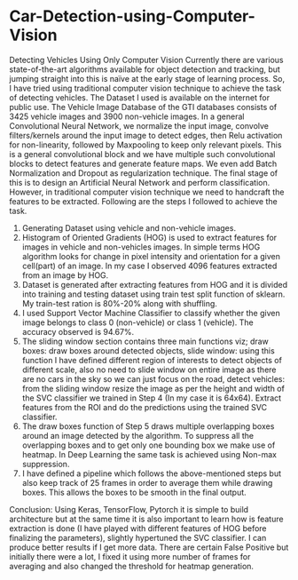 # Car-Detection-using-Computer-Vision

Detecting Vehicles Using Only Computer Vision
Currently there are various state-of-the-art algorithms available for object detection and tracking, but jumping straight into this is naïve at the early stage of learning process. 
So, I have tried using traditional computer vision technique to achieve the task of detecting vehicles. 
The Dataset I used is available on the internet for public use. The Vehicle Image Database of the GTI databases consists of 3425 vehicle images and 3900 non-vehicle images. 
In a general Convolutional Neural Network, we normalize the input image, convolve filters/kernels around the input image to detect edges, then Relu activation for non-linearity, followed by Maxpooling to keep only relevant pixels. This is a general convolutional block and we have multiple such convolutional blocks to detect features and generate feature maps. We even add Batch Normalization and Dropout as regularization technique. The final stage of this is to design an Artificial Neural Network and perform classification.
However, in traditional computer vision technique we need to handcraft the features to be extracted. 
Following are the steps I followed to achieve the task.
1)	Generating Dataset using vehicle and non-vehicle images.
2)	Histogram of Oriented Gradients (HOG) is used to extract features for images in vehicle and non-vehicles images. In simple terms HOG algorithm looks for change in pixel intensity and orientation for a given cell(part) of an image. In my case I observed 4096 features extracted from an image by HOG.
3)	Dataset is generated after extracting features from HOG and it is divided into training and testing dataset using train test split function of sklearn. My train-test ration is 80%-20% along with shuffling.
4)	I used Support Vector Machine Classifier to classify whether the given image belongs to class 0 (non-vehicle) or class 1 (vehicle). The accuracy observed is 94.67%.
5)	The sliding window section contains three main functions viz; draw boxes: draw boxes around detected objects, slide window: using this function I have defined different region of interests to detect objects of different scale, also no need to slide window on entire image as there are no cars in the sky so we can just focus on the road, detect vehicles: from the sliding window resize the image as per the height and width of the SVC classifier we trained in Step 4 (In my case it is 64x64). Extract features from the ROI and do the predictions using the trained SVC classifier.
6)	The draw boxes function of Step 5 draws multiple overlapping boxes around an image detected by the algorithm. To suppress all the overlapping boxes and to get only one bounding box we make use of heatmap. In Deep Learning the same task is achieved using Non-max suppression.
7)	I have defined a pipeline which follows the above-mentioned steps but also keep track of 25 frames in order to average them while drawing boxes. This allows the boxes to be smooth in the final output.

Conclusion:
Using Keras, TensorFlow, Pytorch it is simple to build architecture but at the same time it is also important to learn how is feature extraction is done (I have played with different features of HOG before finalizing the parameters), slightly hypertuned the SVC classifier. I can produce better results if I get more data. There are certain False Positive but initially there were a lot, I fixed it using more number of frames for averaging and also changed the threshold for heatmap generation.
